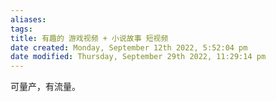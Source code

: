 ```yaml
---
aliases: 
tags: 
title: 有趣的 游戏视频 + 小说故事 短视频
date created: Monday, September 12th 2022, 5:52:04 pm
date modified: Thursday, September 29th 2022, 11:29:14 pm
---
```


可量产，有流量。
